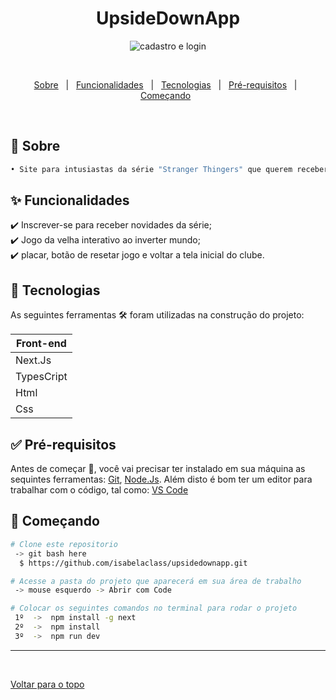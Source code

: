 <h1 align="center">UpsideDownApp</h1>

<div align="center" id="top">
  <img alt="cadastro e login" title="cadastro e login" src="./cadastro_and_login.gif"/>
</h1>

  &#xa0;

 </div>

<p align="center">
  <a href="#dart-sobre">Sobre</a> &#xa0; | &#xa0; 
  <a href="#sparkles-funcionalidades">Funcionalidades</a> &#xa0; | &#xa0; 
  <a href="#rocket-tecnologias">Tecnologias</a> &#xa0; | &#xa0; 
  <a href="#white_check_mark-pré-requisitos">Pré-requisitos</a> &#xa0; | &#xa0;
  <a href="#checkered_flag-começando">Começando</a> &#xa0; 
<!--  <a href="#autor">Autor</a> -->
</p>


<br>
				
	
## :dart: Sobre ##

```sh
• Site para intusiastas da série "Stranger Thingers" que querem receber novidades da série em primeira mão. 
```

## :sparkles: Funcionalidades ##


:heavy_check_mark: Inscrever-se para receber novidades da série;\
:heavy_check_mark: Jogo da velha interativo ao inverter mundo;\
:heavy_check_mark: placar, botão de resetar jogo e voltar a tela inicial do clube.


## :rocket: Tecnologias ##
 
 
As seguintes ferramentas 🛠 foram utilizadas na construção do projeto:


<table>
  <thead>
    <th>Front-end</th>
  </thead>
  <tbody>
    <tr>
      <td>Next.Js</td>
    </tr>
    <tr>
      <td>TypesCript</td>
    </tr> 
    <tr>
      <td>Html</td>
    </tr>
    <tr>
      <td>Css</td>
    </tr>  
	  
  </tbody>

</table>


## :white_check_mark: Pré-requisitos ##


Antes de começar 🏁, você vai precisar ter instalado em sua máquina as sequintes ferramentas:
[Git](https://git-scm.com/downloads), [Node.Js](https://nodejs.org/en/download). Além disto é bom ter um editor para trabalhar com o código, tal como: [VS Code](https://code.visualstudio.com/download)


## :checkered_flag: Começando ##


```bash
# Clone este repositorio
 -> git bash here
  $ https://github.com/isabelaclass/upsidedownapp.git

# Acesse a pasta do projeto que aparecerá em sua área de trabalho
 -> mouse esquerdo -> Abrir com Code

# Colocar os seguintes comandos no terminal para rodar o projeto
 1º  ->  npm install -g next
 2º  ->  npm install  
 3º  ->  npm run dev 
```


---


<br>

<a href="#top">Voltar para o topo</a>


  </tbody>

</table>







